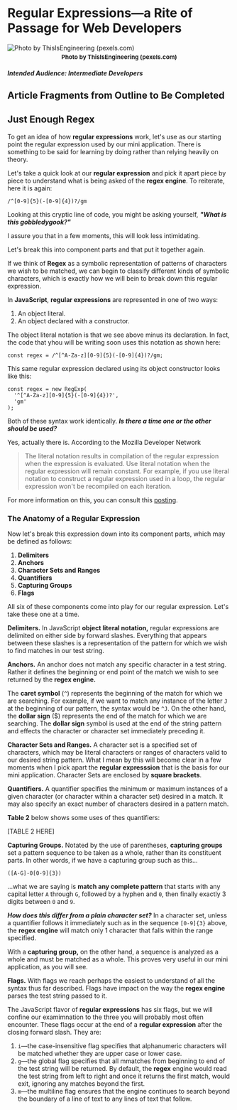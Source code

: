 # Regular Expressions&mdash;a Rite of Passage for Web Developers

![Photo by ThisIsEngineering (pexels.com)](./images/redheaded-woman-coding.jpg)

<p style="text-align: center; font-weight: bold; margin-top: -10px;
font-size: 13px;">
Photo by ThisIsEngineering (pexels.com)
</p>

##### Intended Audience: Intermediate Developers

## Article Fragments from Outline to Be Completed

## Just Enough Regex

To get an idea of how **regular expressions** work, let's use as our starting point the regular expression used by our mini application. There is something to be said for learning by doing rather than relying heavily on theory.

Let's take a quick look at our **regular expression** and pick it apart piece by piece to understand what is being asked of the **regex engine**. To reiterate, here it is again:

```
/^[0-9]{5}(-[0-9]{4})?/gm
```

Looking at this cryptic line of code, you might be asking yourself, **_"What is this gobbledygook?"_**

I assure you that in a few moments, this will look less intimidating.

Let's break this into component parts and that put it together again.

If we think of **Regex** as a symbolic representation of patterns of characters we wish to be matched, we can begin to classify different kinds of symbolic characters, which is exactly how we will bein to break down this regular expression.

In **JavaScript**, **regular expressions** are represented in one of two ways:

1. An object literal.
2. An object declared with a constructor.

The object literal notation is that we see above minus its declaration. In fact, the code that yhou will be writing soon uses this notation as shown here:

```
const regex = /^[^A-Za-z][0-9]{5}(-[0-9]{4})?/gm;
```

This same regular expression declared using its object constructor looks like this:

```
const regex = new RegExp(
  '^[^A-Za-z][0-9]{5}(-[0-9]{4})?',
  'gm'
);
```

Both of these syntax work identically. **_Is there a time one or the other should be used?_** 

Yes, actually there is. According to the Mozilla Developer Network  

> The literal notation results in compilation of the regular expression when the expression is evaluated. Use literal notation when the regular expression will remain constant. For example, if you use literal notation to construct a regular expression used in a loop, the regular expression won't be recompiled on each iteration.


For more information on this, you can consult this [posting](https://developer.mozilla.org/en-US/docs/Web/JavaScript/Reference/Global_Objects/RegExp#literal_notation_and_constructor).

### The Anatomy of a Regular Expression

Now let's break this expression down into its component parts, which may be defined as follows:

1. **Delimiters**
2. **Anchors**
3. **Character Sets and Ranges**
4. **Quantifiers**
5. **Capturing Groups**
6. **Flags**

All six of these components come into play for our regular expression. Let's take these one at a time.

**Delimiters.** In JavaScript **object literal notation,** regular expressions are delimited on either side by forward slashes. Everything that appears between these slashes is a representation of the pattern for which we wish to find matches in our test string.

**Anchors.** An anchor does not match any specific character in a test string. Rather it defines the beginning or end point of the match we wish to see returned by the **regex engine.**

The **caret symbol** (`^`) represents the beginning of the match for which we are searching. For example, if we want to match any instance of the letter `J` at the beginning of our pattern, the syntax would be `^J`. On the other hand, the **dollar sign** ($) represents the end of the match for which we are searching. The **dollar sign** symbol is used at the end of the string pattern and effects the character or character set immediately preceding it.

**Character Sets and Ranges.** A character set is a specified set of characters, which may be literal characters or ranges of characters valid to our desired string pattern. What I mean by this will become clear in a few moments when I pick apart the **regular expresssion** that is the basis for our mini application. Character Sets are enclosed by **square brackets**.

**Quantifiers.** A quantifier specifies the minimum or maximum instances of a given character (or character within a character set) desired in a match. It may also specify an exact number of characters desired in a pattern match.

**Table 2** below shows some uses of thes quantifiers:

[TABLE 2 HERE]

**Capturing Groups.** Notated by the use of parentheses, **capturing groups** set a pattern sequence to be taken as a whole, rather than its constituent parts. In other words, if we have a capturing group such as this...

`([A-G]-0[0-9]{3})`

...what we are saying is **match any complete pattern** that starts with any capital letter `A` through `G`, followed by a hyphen and `0`, then finally exactly 3 digits between `0` and `9`.

**_How does this differ from a plain character set?_** In a character set, unless a quantifier follows it immediately such as in the sequence `[0-9]{3}` above, the **regex engine** will match only 1 character that falls within the range specified.

With a **capturing group,** on the other hand, a sequence is analyzed as a whole and must be matched as a whole. This proves very useful in our mini application, as you will see.

**Flags.** With flags we reach perhaps the easiest to understand of all the syntax thus far described. Flags have impact on the way the **regex engine** parses the test string passed to it.

The JavaScript flavor of **regular expressions** has six flags, but we will confine our examimnation to the three you will probably most often encounter. These flags occur at the end of a **regular expression** after the closing forward slash. They are:

1. `i`&mdash;the case-insensitive flag specifies that alphanumeric characters will be matched whether they are upper case or lower case.
1. `g`&mdash;the global flag specifies that all mmatches from beginning to end of the test string will be returned. By default, the **regex** engine would read the test string from left to right and once it returns the first match, would exit, ignoring any matches beyond the first.
1. `m`&mdash;the multiline flag ensures that the engine continues to search beyond the boundary of a line of text to any lines of text that follow.